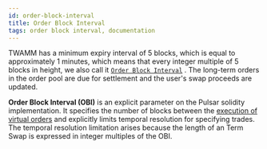 ```yaml
---
id: order-block-interval
title: Order Block Interval
tags: order block interval, documentation
---
```


TWAMM has a minimum expiry interval of 5 blocks, which is equal to approximately 1 minutes, which means that every integer multiple of 5 blocks in height, we also call it [`Order Block Interval`](https://github.com/PulsarSwap/TWAMM-Contracts/blob/a063840b95855c58986d662be15ea11b7d0ce35e/contracts/Pair.sol#L39)
. The long-term orders in the order pool are due for settlement and the user's swap proceeds are updated.

**Order Block Interval (OBI)** is an explicit parameter on the Pulsar solidity implementation. It specifies the number of blocks between the [execution of virtual orders](04-order-execution.md) and explicitly limits temporal resolution for specifying trades. The temporal resolution limitation arises because the length of an Term Swap is expressed in integer multiples of the OBI.
